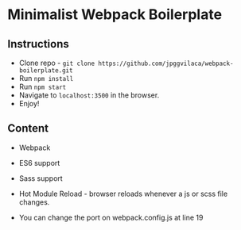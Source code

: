 # Minimalist Webpack Boilerplate

## Instructions

* Clone repo - `git clone https://github.com/jpggvilaca/webpack-boilerplate.git`
* Run `npm install`
* Run `npm start`
* Navigate to `localhost:3500` in the browser.
* Enjoy!

## Content

* Webpack
* ES6 support
* Sass support
* Hot Module Reload - browser reloads whenever a js or scss file changes.

* You can change the port on webpack.config.js at line 19
